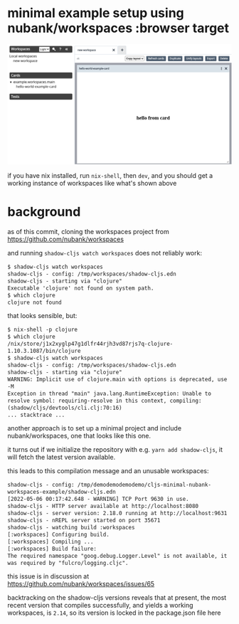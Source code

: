 # minimal example setup using nubank/workspaces :browser target

![](./screenshot.png)

if you have nix installed, run `nix-shell`, then `dev`, and you should get a working instance of workspaces like what's shown above

# background

as of this commit, cloning the workspaces project from https://github.com/nubank/workspaces

and running `shadow-cljs watch workspaces` does not reliably work:

```
$ shadow-cljs watch workspaces
shadow-cljs - config: /tmp/workspaces/shadow-cljs.edn
shadow-cljs - starting via "clojure"
Executable 'clojure' not found on system path.
$ which clojure
clojure not found
```

that looks sensible, but:

```
$ nix-shell -p clojure
$ which clojure
/nix/store/j1x2xyglp47g1dlfr44rjh3vd87rjs7q-clojure-1.10.3.1087/bin/clojure
$ shadow-cljs watch workspaces
shadow-cljs - config: /tmp/workspaces/shadow-cljs.edn
shadow-cljs - starting via "clojure"
WARNING: Implicit use of clojure.main with options is deprecated, use -M
Exception in thread "main" java.lang.RuntimeException: Unable to resolve symbol: requiring-resolve in this context, compiling:(shadow/cljs/devtools/cli.clj:70:16)
... stacktrace ...
```

another approach is to set up a minimal project and include nubank/workspaces, one that looks like this one.

it turns out if we initialize the repository with e.g. `yarn add shadow-cljs`, it will fetch the latest version available.

this leads to this compilation message and an unusable workspaces:

```
shadow-cljs - config: /tmp/demodemodemodemo/cljs-minimal-nubank-workspaces-example/shadow-cljs.edn
[2022-05-06 00:17:42.648 - WARNING] TCP Port 9630 in use.
shadow-cljs - HTTP server available at http://localhost:8080
shadow-cljs - server version: 2.18.0 running at http://localhost:9631
shadow-cljs - nREPL server started on port 35671
shadow-cljs - watching build :workspaces
[:workspaces] Configuring build.
[:workspaces] Compiling ...
[:workspaces] Build failure:
The required namespace "goog.debug.Logger.Level" is not available, it was required by "fulcro/logging.cljc".
```

this issue is in discussion at https://github.com/nubank/workspaces/issues/65

backtracking on the shadow-cljs versions reveals that at present, the most
recent version that compiles successfully, and yields a working workspaces, is
`2.14`, so its version is locked in the package.json file here
